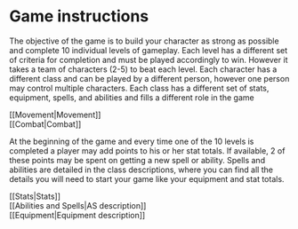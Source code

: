 # Game instructions  

   The objective of the game is to build your character as strong as possible and complete 10 individual levels of gameplay. Each level has a different set of criteria for completion and must be played accordingly to win. However it takes a team of characters (2-5) to beat each level. Each character has a different class and can be played by a different person, however one person may control multiple characters. Each class has a different set of stats, equipment, spells, and abilities and fills a different role in the game  
  

[[Movement|Movement]]  
[[Combat|Combat]]  
  
   At the beginning of the game and every time one of the 10 levels is completed a player may add points to his or her stat totals. If available, 2 of these points may be spent on getting a new spell or ability. Spells and abilities are detailed in the class descriptions, where you can find all the details you will need to start your game like your equipment and stat totals.  
  
[[Stats|Stats]]  
[[Abilities and Spells|AS description]]  
[[Equipment|Equipment description]]     

